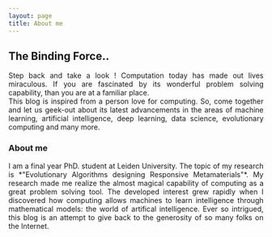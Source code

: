```yaml
---
layout: page
title: About me
---
```


## The Binding Force..  
<div style="text-align: justify">
Step back and take a look ! Computation today has made out lives miraculous. If you are fascinated by its wonderful problem solving capability, than you are at a familiar place.      
</div>

<div style="text-align: justify">
This blog is inspired from a person love for computing. So, come together and let us geek-out about its latest advancements in the areas of machine learning, artificial intelligence, deep learning, data science, evolutionary computing and many more.    
</div>

### About me

<div style="text-align: justify">
I am  a final year PhD. student at Leiden University. The topic of my research is *"Evolutionary Algorithms designing Responsive Metamaterials"*. My research made me realize the almost magical capability of computing as a 
great problem solving tool. The developed interest grew rapidly when I discovered how computing allows machines to learn intelligence through mathematical models: the world of artifical intelligence. Ever so intrigued, this blog is an attempt to give back 
to the generosity of so many folks on the Internet.       
</div>